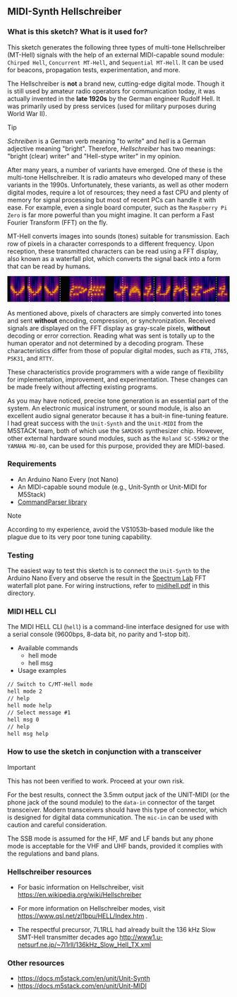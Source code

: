 ## MIDI-Synth Hellschreiber

### What is this sketch? What is it used for?

This sketch generates the following three types of multi-tone Hellschreiber (MT-Hell) signals with the help of an external MIDI-capable sound module: `Chirped Hell`, `Concurrent MT-Hell`, and `Sequential MT-Hell`. It can be used for beacons, propagation tests, experimentation, and more.

The Hellschreiber is **not** a brand new, cutting-edge digital mode. Though it is still used by amateur radio operators for communication today, it was actually invented in the **late 1920s** by the German engineer Rudolf Hell. It was primarily used by press services (used for military purposes during World War II). 

>[!TIP]
>*Schreiben* is a German verb meaning "to write" and *hell* is a German adjective meaning "bright". Therefore, *Hellschreiber* has two meanings: "bright (clear) writer" and "Hell-stype writer" in my opinion.

After many years, a number of variants have emerged. One of these is the multi-tone Hellschreiber. It is radio amateurs who developed many of these variants in the 1990s. Unfortunately, these variants, as well as other modern digital modes, require a lot of resources; they need a fast CPU and plenty of memory for signal processing but most of recent PCs can handle it with ease. For example, even a single board computer, such as the `Raspberry Pi Zero` is far more powerful than you might imagine. It can perform a Fast Fourier Transform (FFT) on the fly.

MT-Hell converts images into sounds (tones) suitable for transmission. Each row of pixels in a character corresponds to a different frequency. Upon reception, these transmitted characters can be read using a FFT display, also known as a waterfall plot, which converts the signal back into a form that can be read by humans.

![sample_chirped.png](./extras/sample_chirped.png)

As mentioned above, pixels of characters are simply converted into tones and sent __without__ encoding, compression, or synchronization. Received signals are displayed on the FFT display as gray-scale pixels, __without__ decoding or error correction. Reading what was sent is totally up to the human operator and not determined by a decoding program. These characteristics differ from those of popular digital modes, such as `FT8`, `JT65`, `PSK31`, and `RTTY`.

These characteristics provide programmers with a wide range of flexibility for implementation, improvement, and experimentation. These changes can be made freely without affecting existing programs.

As you may have noticed, precise tone generation is an essential part of the system. An electronic musical instrument, or sound module, is also an excellent audio signal generator because it has a buit-in fine-tuning feature. I had great success with the `Unit-Synth` and the `Unit-MIDI` from the M5STACK team, both of which use the `SAM2695` synthesizer chip. However, other external hardware sound modules, such as the `Roland SC-55Mk2` or the `YAMAHA MU-80`, can be used for this purpose, provided they are MIDI-based.

### Requirements

* An Arduino Nano Every (not Nano)
* An MIDI-capable sound module (e.g., Unit-Synth or Unit-MIDI for M5Stack)
* [CommandParser library](https://github.com/Uberi/Arduino-CommandParser)
 
> [!NOTE]
> According to my experience, avoid the VS1053b-based module like the plague due to its very poor tone tuning capability.


### Testing

The easiest way to test this sketch is to connect the `Unit-Synth` to the Arduino Nano Every and observe the result in the [Spectrum Lab](https://www.qsl.net/dl4yhf/spectra1.html) FFT waterfall plot pane. For wiring instructions, refer to [midihell.pdf](./extras/midihell.pdf) in this directory.

### MIDI HELL CLI

The MIDI HELL CLI (`hell`) is a command-line interface designed for use with a serial console (9600bps, 8-data bit, no parity and 1-stop bit). 

* Available commands
  * hell mode
  * hell msg
* Usage examples

```
// Switch to C/MT-Hell mode
hell mode 2
// help
hell mode help
// Select message #1
hell msg 0
// help
hell msg help
```

### How to use the sketch in conjunction with a transceiver

> [!IMPORTANT]
>  This has not been verified to work. Proceed at your own risk.

For the best results, connect the 3.5mm output jack of the UNIT-MIDI (or the phone jack of the sound module) to the `data-in` connector of the target transceiver. Modern transceivers should have this type of connector, which is designed for digital data communication. The `mic-in` can be used with caution and careful consideration.

The SSB mode is assumed for the HF, MF and LF bands but any phone mode is acceptable for the VHF and UHF bands, provided it complies with the regulations and band plans.

### Hellschreiber resources

* For basic information on Hellschreiber, visit
https://en.wikipedia.org/wiki/Hellschreiber

* For more information on Hellschreiber modes, visit https://www.qsl.net/zl1bpu/HELL/Index.htm .

* The respectful precursor, 7L1RLL had already built the 136 kHz Slow SMT-Hell transmitter decades ago
http://www1.u-netsurf.ne.jp/~7l1rll/136kHz_Slow_Hell_TX.xml

### Other resources
* https://docs.m5stack.com/en/unit/Unit-Synth
* https://docs.m5stack.com/en/unit/Unit-MIDI
